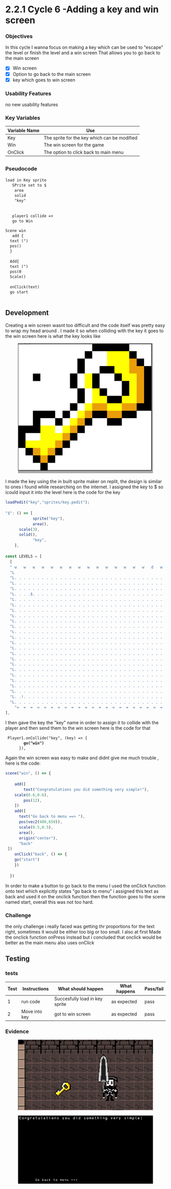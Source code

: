 # 2.2.1 Cycle 6 -Adding a key and win screen

### Objectives

In this cycle I wanna focus on making a key which can be used to "escape" the level or finish the level and a win screen That allows you to go back to the main screen

* [x] Win screen
* [x] Option to go back to the main screen&#x20;
* [x] key which goes to win screen

### Usability Features

no new usability features

### Key Variables



| Variable Name | Use                                          |
| ------------- | -------------------------------------------- |
| Key           | The sprite for the key which can be modified |
| Win           | The win screen for the game                  |
| OnClick       | The option to click back to main menu        |

##

### Pseudocode

```
load in Key sprite
   SPrite set to $
    area
    solid
    "key"
    
    
   player1 collide =>
   go to Win
```

```
Scene win
   add {
  text (")
  pos()
  }
  
  Add{
  text (")
  pos(0
  Scale()
  
  onClick(text)
  go start
  
```

##

## Development

Creating a win screen wasnt too difficult and the code itself was pretty easy to wrap my head around . I made it so when colliding with the key it goes to the win screen here is what the key looks like

<figure><img src="../.gitbook/assets/image (12).png" alt=""><figcaption></figcaption></figure>

I made the key using the in built sprite maker on replit, the design is similar to ones i found while researching on the internet. I assigned the key to $ so icould input it into the level here is the code for the key

```javascript
loadPedit("key","sprites/key.pedit");

"$": () => [
			sprite("key"),
			area(),
      scale(3),
      solid(),
			"key",
    ],

const LEVELS = [
  [
  " w   w   w   w   w   w   w   w   w   w   w   w   w   w   w   d   w   w   w  ",
  "L                                                                           L",                           
  "L. . . . . . . . . . . . . . . . . . . . . . . . . . . . . . . . . . . . . .L",
  "L. . . . . . . . . . . . . . . . . . . . . . . . . . . . . . . . . . . . . .L",
  "L. . . . . . . . . . . . . . . . . . . . . . . . . . . . . . . . . . . . . .L",
  "L. . . .$. . . . . . . . . . . . . . . . . . . . . . . . . . . . . . . . . .L",
  "L. . . . . . . . . . . . . . . . . . . . . . . . . . . . . . . . . . . . . .L",
  "L. . . . . . . . . . . . . . . . . . . . . . . . . . . . . . . . . . . . . .L",
  "L. . . . . . . . . . . . . . . . . . . . . . . . . . . . . . . . . . . . . .L",
  "L. . . . . . . . . . . . . . . . . . . . . . . . . . . . . . . . . . . . . .L",
  "L. . . . . . . . . . . . . . . . . . . . . . . . . . . . . . . . . . . . . .L",
  "L. . . . . . . . . . . . . . . . . . . . . . . . . . . . . . . . . . . . . .L",
  "L. . . . . . . . . . . . . . . . . . . . . . . . . . . . . . . . . . . . . .L",
  "L. . . . . . . . . . . . . . . . . . . . . . . . . . . . . . . . . . . . . .L",
  "L. . . . . . . . . . . . . . . . . . . . . . . . . . . . . . . . . . . . . .L", 
  "L. . . . . . . . . . . . . . . . . . . . . . . . . . . . . . . . . . . . . .L",
  "L. . . . . . . . . . . . . . . . . . . . . . . . . . . . . . . . . . . . . .L",
  "L. . . . . . . . . . . . . . . . . . . . . . . . . . . . . . . . . . . . . .L",
  "L. . . . . . . . . . . . . . . . . . . . . . . . . . . . . . . . . . . . . .L",
  "L. . . . . . . . . . . . . . . . . . . . . . . . . . . . . . . . . . . . . .L",
  "L. . . . . . . . . . . . . . . . . . . . . . . . . . . . . . . . . . . . . .L",
  "L. . . . . . . . . . . . . . . . . . . . . . . . . . . . . . . . . . . . . .L",
  "L. . . . . . . . . . . . . . . . . . . . . . . . . . . . . . . . . . . . . .L",
  "L. . . . . . . . . . . . . . . . . . . . . . . . . . . . . . . . . . . . . .L",
  "L. .!. . . . . . . . . . . . . . . . . . . . . . . . . . . . . . . . . . . .L",
  "L. . . . . . . . . . . . . . . . . . . . . . . . . . . . . . . . . . . . . .L",           
    "=  =  =  =  =  =  =  =  =  =  =  =  =  =  =  =  =  =  =  =  =  =  =  =  = ",
],
```

I then gave the key the "key" name in order to assign it to collide with the player and then send them to the win screen here is the code for that

<pre class="language-javascript"><code class="lang-javascript"> Player1.onCollide("key", (key) => {
<strong>		go("win")
</strong>      }),
</code></pre>

Again the win screen was easy to make and didnt give me much trouble , here is the code:

```javascript
scene("win", () => {

	add([
		text("Congratulations you did something very simple!"),
    scale(0.6,0.6),
		pos(12),
	])
    add([
      text("Go back to menu ==> "),
      pos(vec2(400,650)),
      scale(0.5,0.5),
      area(),
      origin("center"),
      "back"
 ])
    onClick("back", () => {
    go("start")
    })

  })

```

In order to make a button to go back to the menu I used the onClick function onto text which explicitly states "go back to menu" i assigned this text as back and used it on the onclick function then the function goes to the scene named start, overall this was not too hard.





### Challenge&#x20;

the only challenge i really faced was getting thr proportions for the text right, sometimes it would be either too big or too small. I also at first Made the onclick function onPress instead but i concluded that onclick would be better as the main menu also uses onClick &#x20;



## Testing

### tests

| Test | Instructions  | What should happen             | What happens  | Pass/fail |
| ---- | ------------- | ------------------------------ | ------------- | --------- |
| 1    | run code      | Succesfully load in key sprite | as expected   | pass      |
| 2    | Move into key | got to win screen              | as expected   | pass      |

### Evidence

<figure><img src="../.gitbook/assets/image (4).png" alt=""><figcaption></figcaption></figure>

<figure><img src="../.gitbook/assets/image (6).png" alt=""><figcaption></figcaption></figure>
